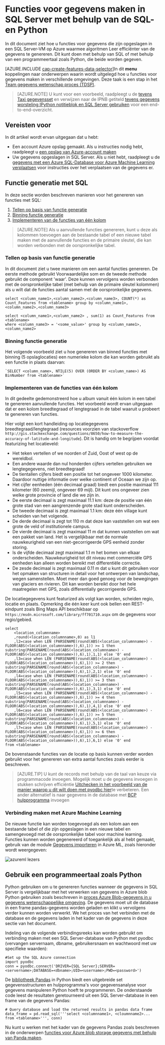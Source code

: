 <properties
    pageTitle="Functies voor gegevens maken in SQL Server met behulp van de SQL- en Python | Microsoft Azure"
    description="Procesgegevens uit SQL Azure wordt aangegeven"
    services="machine-learning"
    documentationCenter=""
    authors="bradsev"
    manager="jhubbard"
    editor="" />

<tags
    ms.service="machine-learning"
    ms.workload="data-services"
    ms.tgt_pltfrm="na"
    ms.devlang="na"
    ms.topic="article"
    ms.date="09/19/2016"
    ms.author="bradsev;fashah;garye" />


# <a name="create-features-for-data-in-sql-server-using-sql-and-python"></a>Functies voor gegevens maken in SQL Server met behulp van de SQL- en Python


In dit document ziet hoe u functies voor gegevens die zijn opgeslagen in een SQL Server-VM op Azure waarmee algoritmen Leer efficiënter van de gegevens te genereren. Dit kunt doen met behulp van SQL of met behulp van een programmeertaal zoals Python, die beide worden gegeven.

[AZURE.INCLUDE [cap-create-features-data-selector](../../includes/cap-create-features-selector.md)]In dit **menu** koppelingen naar onderwerpen waarin wordt uitgelegd hoe u functies voor gegevens maken in verschillende omgevingen. Deze taak is een stap in het [Team gegevens wetenschap proces (TDSP)](https://azure.microsoft.com/documentation/learning-paths/cortana-analytics-process/).

> [AZURE.NOTE] U kunt voor een voorbeeld, raadpleegt u de [tevens Taxi gegevensset](http://www.andresmh.com/nyctaxitrips/) en verwijzen naar de IPNB getiteld [tevens gegevens worsteling IPython notitieblok en SQL Server gebruiken](https://github.com/Azure/Azure-MachineLearning-DataScience/blob/master/Misc/DataScienceProcess/iPythonNotebooks/machine-Learning-data-science-process-sql-walkthrough.ipynb) voor een end-to-end-overzicht.


## <a name="prerequisites"></a>Vereisten voor
In dit artikel wordt ervan uitgegaan dat u hebt:

* Een account Azure opslag gemaakt. Als u instructies nodig hebt, raadpleegt u [een opslag van Azure-account maken](../storage/storage-create-storage-account.md#create-a-storage-account)
* Uw gegevens opgeslagen in SQL Server. Als u niet hebt, raadpleegt u de [gegevens met een Azure SQL-Database voor Azure Machine Learning verplaatsen](machine-learning-data-science-move-sql-azure.md) voor instructies over het verplaatsen van de gegevens er.


## <a name="sql-featuregen"></a>Functie generatie met SQL

In deze sectie worden beschreven manieren voor het genereren van functies met SQL:  

1. [Tellen op basis van functie generatie](#sql-countfeature)
2. [Binning functie generatie](#sql-binningfeature)
3. [Implementeren van de functies van één kolom](#sql-featurerollout)


> [AZURE.NOTE] Als u aanvullende functies genereren, kunt u deze als kolommen toevoegen aan de bestaande tabel of een nieuwe tabel maken met de aanvullende functies en de primaire sleutel, die kan worden verbonden met de oorspronkelijke tabel.

### <a name="sql-countfeature"></a>Tellen op basis van functie generatie

In dit document ziet u twee manieren om een aantal functies genereren. De eerste methode gebruikt Voorwaardelijke som en de tweede methode gebruikt de component 'waar'. Deze kunnen vervolgens worden verbonden met de oorspronkelijke tabel (met behulp van de primaire sleutel kolommen) als u wilt dat de functies aantal samen met de oorspronkelijke gegevens.

    select <column_name1>,<column_name2>,<column_name3>, COUNT(*) as Count_Features from <tablename> group by <column_name1>,<column_name2>,<column_name3>

    select <column_name1>,<column_name2> , sum(1) as Count_Features from <tablename>
    where <column_name3> = '<some_value>' group by <column_name1>,<column_name2>

### <a name="sql-binningfeature"></a>Binning functie generatie

Het volgende voorbeeld ziet u hoe genereren van binned functies met binning (5 opslaglocaties) een numerieke kolom die kan worden gebruikt als een functie in plaats daarvan:

    `SELECT <column_name>, NTILE(5) OVER (ORDER BY <column_name>) AS BinNumber from <tablename>`


### <a name="sql-featurerollout"></a>Implementeren van de functies van één kolom

In dit gedeelte gedemonstreerd hoe u album vanuit één kolom in een tabel te genereren aanvullende functies. Het voorbeeld wordt ervan uitgegaan dat er een kolom breedtegraad of lengtegraad in de tabel waaruit u probeert te genereren van functies.

Hier volgt een kort handleiding op locatiegegevens breedtegraad/lengtegraad (resources voorzien van stackoverflow `http://gis.stackexchange.com/questions/8650/how-to-measure-the-accuracy-of-latitude-and-longitude`). Dit is handig om te begrijpen voordat featurizing het locatieveld:

- Het teken vertellen of we noorden of Zuid, Oost of west op de wereldbol.
- Een andere waarde dan nul honderden cijfers vertellen gebruiken we lengtegegevens, niet breedtegraad!
- De tientallen cijfers biedt een positie tot het ongeveer 1000 kilometer. Daardoor nuttige informatie over welke continent of Oceaan we zijn op.
- Het cijfer eenheden (één decimaal graad) biedt een positie maximaal 111 kilometer (60 zeemijl, ongeveer 69 mijl). Dit kunt ons ongeveer zien welke grote provincie of land die we zijn in.
- De eerste decimaal is zegt maximaal 11.1 km: deze de positie van één grote stad van een aangrenzende grote stad kunt onderscheiden.
- De tweede decimaal is zegt maximaal 1.1 km: deze één village kunt scheiden van het volgende.
- De derde decimaal is zegt tot 110 m dat deze kan vaststellen om wat een grote de veld of institutionele campus.
- De vierde decimaal is zegt maximaal 11 m dat kunnen vaststellen om wat een pakket van land. Het is vergelijkbaar met de normale nauwkeurigheid van een niet-gecorrigeerde GPS eenheid zonder storing.
- Is de vijfde decimaal zegt maximaal 1.1 m het bomen van elkaar onderscheiden. Nauwkeurigheid tot dit niveau met commerciële GPS eenheden kan alleen worden bereikt met differentiële correctie.
- De zesde decimaal is zegt maximaal 0.11 m dat u kunt dit gebruiken voor het opmaken van structuren in detail voor het ontwerpen van landschap, wegen samenstellen. Moet meer dan goed genoeg voor de bewegingen van glaciers en rivieren. Dit kan worden bereikt door het hele maatregelen met GPS, zoals differentially gecorrigeerde GPS.

De locatiegegevens kunt featurized als volgt kan worden, scheiden regio, locatie en plaats. Opmerking die één keer kunt ook bellen een REST-eindpunt zoals Bing Maps API beschikbaar op `https://msdn.microsoft.com/library/ff701710.aspx` om de gegevens voor regio/gebied.

    select
        <location_columnname>
        ,round(<location_columnname>,0) as l1       
        ,l2=case when LEN (PARSENAME(round(ABS(<location_columnname>) - FLOOR(ABS(<location_columnname>)),6),1)) >= 1 then substring(PARSENAME(round(ABS(<location_columnname>) - FLOOR(ABS(<location_columnname>)),6),1),1,1) else '0' end     
        ,l3=case when LEN (PARSENAME(round(ABS(<location_columnname>) - FLOOR(ABS(<location_columnname>)),6),1)) >= 2 then substring(PARSENAME(round(ABS(<location_columnname>) - FLOOR(ABS(<location_columnname>)),6),1),2,1) else '0' end     
        ,l4=case when LEN (PARSENAME(round(ABS(<location_columnname>) - FLOOR(ABS(<location_columnname>)),6),1)) >= 3 then substring(PARSENAME(round(ABS(<location_columnname>) - FLOOR(ABS(<location_columnname>)),6),1),3,1) else '0' end     
        ,l5=case when LEN (PARSENAME(round(ABS(<location_columnname>) - FLOOR(ABS(<location_columnname>)),6),1)) >= 4 then substring(PARSENAME(round(ABS(<location_columnname>) - FLOOR(ABS(<location_columnname>)),6),1),4,1) else '0' end     
        ,l6=case when LEN (PARSENAME(round(ABS(<location_columnname>) - FLOOR(ABS(<location_columnname>)),6),1)) >= 5 then substring(PARSENAME(round(ABS(<location_columnname>) - FLOOR(ABS(<location_columnname>)),6),1),5,1) else '0' end     
        ,l7=case when LEN (PARSENAME(round(ABS(<location_columnname>) - FLOOR(ABS(<location_columnname>)),6),1)) >= 6 then substring(PARSENAME(round(ABS(<location_columnname>) - FLOOR(ABS(<location_columnname>)),6),1),6,1) else '0' end     
    from <tablename>

De bovenstaande functies van de locatie op basis kunnen verder worden gebruikt voor het genereren van extra aantal functies zoals eerder is beschreven.


> [AZURE.TIP] U kunt de records met behulp van de taal van keuze via programmacode invoegen. Mogelijk moet u de gegevens invoegen in stukken schrijven efficiëntie [Uitchecken in het voorbeeld van de manier waarop u dit wilt doen met pyodbc hier](https://code.google.com/p/pypyodbc/wiki/A_HelloWorld_sample_to_access_mssql_with_python)te verbeteren.
Een ander alternatief is naar gegevens in de database met [BCP hulpprogramma](https://msdn.microsoft.com/library/ms162802.aspx) invoegen

### <a name="sql-aml"></a>Verbinding maken met Azure Machine Learning

De nieuwe functie kan worden toegevoegd als een kolom aan een bestaande tabel of die zijn opgeslagen in een nieuwe tabel en samengevoegd met de oorspronkelijke tabel voor machine learning. Functies kunnen worden gegenereerd of toegankelijk als al hebt gemaakt, gebruik van de module [Gegevens importeren](https://msdn.microsoft.com/library/azure/4e1b0fe6-aded-4b3f-a36f-39b8862b9004/) in Azure ML, zoals hieronder wordt weergegeven:

![azureml lezers](./media/machine-learning-data-science-process-sql-server-virtual-machine/reader_db_featurizedinput.png)

## <a name="python"></a>Gebruik een programmeertaal zoals Python

Python gebruiken om u te genereren functies wanneer de gegevens in SQL Server is vergelijkbaar met het verwerken van gegevens in Azure blob Python gebruiken zoals beschreven in [proces Azure Blob-gegevens in u gegevens wetenschappelijke omgeving](machine-learning-data-science-process-data-blob.md). De gegevens moet uit de database in een frame pandas-gegevens worden geladen en klikt u vervolgens verder kunnen worden verwerkt. We het proces van het verbinden met de database en de gegevens laden in het kader van de gegevens in deze sectie van het document.

Indeling van de volgende verbindingsreeks kan worden gebruikt om verbinding maken met een SQL Server-database van Python met pyodbc (vervangen servernaam, dbname, gebruikersnaam en wachtwoord met uw specifieke waarden):

    #Set up the SQL Azure connection
    import pyodbc
    conn = pyodbc.connect('DRIVER={SQL Server};SERVER=<servername>;DATABASE=<dbname>;UID=<username>;PWD=<password>')

De [bibliotheek Pandas](http://pandas.pydata.org/) in Python biedt een uitgebreide set gegevensstructuren en hulpprogramma's voor gegevensanalyse voor gegevens manipuleren Python hoeft te programmeren. De onderstaande code leest de resultaten geretourneerd uit een SQL Server-database in een frame van de gegevens Pandas:

    # Query database and load the returned results in pandas data frame
    data_frame = pd.read_sql('''select <columnname1>, <cloumnname2>... from <tablename>''', conn)

Nu kunt u werken met het kader van de gegevens Pandas zoals beschreven in de onderwerpen [functies voor Azure blob storage gegevens met behulp van Panda maken](machine-learning-data-science-create-features-blob.md).
